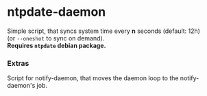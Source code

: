 # ntpdate-daemon
Simple script, that syncs system time every **n** seconds (default: 12h)  
(or `--oneshot` to sync on demand).  
**Requires `ntpdate` debian package.**

### Extras
Script for notify-daemon, that moves the daemon loop to the notify-daemon's job.
